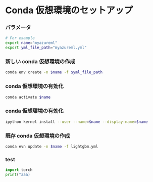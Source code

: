 # Conda 仮想環境のセットアップ


### パラメータ
```bash
# For example
export name="myazureml"
export yml_file_path="myazureml.yml"
```

### 新しい conda 仮想環境の作成
```bash
conda env create -n $name -f $yml_file_path
```

### conda 仮想環境の有効化
```bash
conda activate $name
```

### conda 仮想環境の有効化
```bash
ipython kernel install --user --name=$name --display-name=$name
```

### 既存 conda 仮想環境の作成
```bash
conda evn update -n $name -f lightgbm.yml
```


### test

```python
import torch
print("aaa)
```